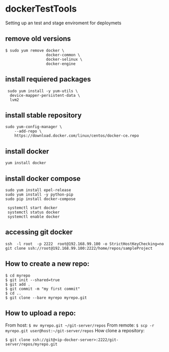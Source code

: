 # dockerTestTools
Setting up an test and stage enviroment for deploymets

## remove old versions 
```
$ sudo yum remove docker \
                  docker-common \
                  docker-selinux \
                  docker-engine
```

## install requiered packages
```
 sudo yum install -y yum-utils \
  device-mapper-persistent-data \
  lvm2
```

## install stable repository
```
sudo yum-config-manager \
    --add-repo \
    https://download.docker.com/linux/centos/docker-ce.repo
```


## install docker
``` yum install docker ```

## install docker compose
```
sudo yum install epel-release
sudo yum install -y python-pip
sudo pip install docker-compose

 systemctl start docker 
 systemctl status docker
 systemctl enable docker
```

## accessing git docker
```
ssh  -l root  -p 2222  root@192.168.99.100 -o StrictHostKeyChecking=no
git clone ssh://root@192.168.99.100:2222/home/repos/sampleProject

```

## How to create a new repo:
```
$ cd myrepo
$ git init --shared=true
$ git add .
$ git commit -m "my first commit"
$ cd ..
$ git clone --bare myrepo myrepo.git
```
## How to upload a repo:

From host:
```$ mv myrepo.git ~/git-server/repos```
From remote:
```$ scp -r myrepo.git user@host:~/git-server/repos```
How clone a repository:
```
$ git clone ssh://git@<ip-docker-server>:2222/git-server/repos/myrepo.git
```
